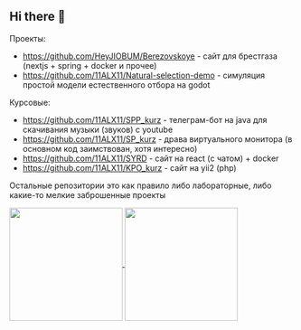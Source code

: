 ## Hi there 👋

Проекты:
- https://github.com/HeyJIOBUM/Berezovskoye         - сайт для брестгаза (nextjs + spring + docker и прочее)
- https://github.com/11ALX11/Natural-selection-demo - симуляция простой модели естественного отбора на godot

Курсовые:
- https://github.com/11ALX11/SPP_kurz  - телеграм-бот на java для скачивания музыки (звуков) с youtube
- https://github.com/11ALX11/SP_kurz   - драва виртуального монитора (в основном код заимствован, хотя интересно)
- https://github.com/11ALX11/SYRD      - сайт на react (с чатом) + docker
- https://github.com/11ALX11/KPO_kurz  - сайт на yii2 (php)

Остальные репозитории это как правило либо лабораторные, либо какие-то мелкие заброшенные проекты

<a href="https://github.com/11ALX11/github-readme-stats">
  <img height=200 align="center" src="https://github-readme-stats.vercel.app/api?username=11ALX11&show_icons=true&theme=transparent" />
</a>

<a href="https://github.com/11ALX11/convoychat">
  <img height=200 align="center" src="https://github-readme-stats.vercel.app/api/top-langs/?username=11ALX11&show_icons=true&theme=transparent&layout=compact" />
</a>
